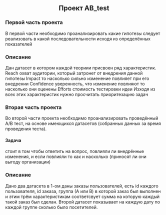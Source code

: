 <h2 align="center">Проект AB_test</h2>

<p>
<h3>Первой часть проекта</h3> 
В первой части необходимо проанализировать какие гипотезы следует реализовать в какой последовательности исходя из определённых показателей
<h3> Описание </h3> 
Дан датасет в котором каждой теориии присвоен ряд характеристик.
Reach охват аудитории, который затронет от внедрения данной гипотезы Impact то насколько сильно изменение повлияет при его внедрении Confidence уверенность, что изменение повлияют то насколько они оценены Efforts стоимость тестировки идеи Изходя из всех этих характеристик нужно просчитать приоритезацию задач 
<h3>Вторая часть проекта</h3> 
Во второй части проекта необходимо проанализировать проведённый А/В тест, на основе имеющихся датасетов (собранных данных за время проведения теста). 
<h4>Задача</h4> стоит в том чтобы ответить на вопрос, повлияли ли внедрённые изменения, и если повлияли то как и насколько (приносят ли они выгоду организации)
<h3> Описание </h3> 
Дано два датасета в 1-ом даны заказы пользователей, есть id каждого пользователя, id заказа, группа (А или В) в которой заказ был выполнен и этим трём характеристикам соответсвует сумма на которую каждый такой заказ был сделан. Второй датасет показывает на каждую дату по каждой группе сколько было посетителей.</p>
